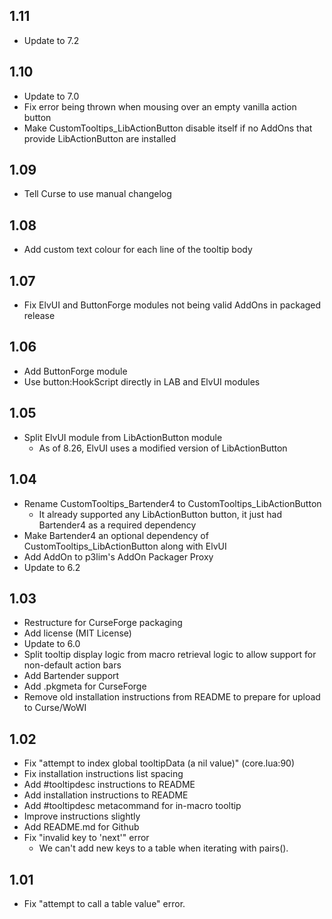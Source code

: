 ## 1.11
- Update to 7.2

## 1.10
- Update to 7.0
- Fix error being thrown when mousing over an empty vanilla action button
- Make CustomTooltips_LibActionButton disable itself if no AddOns that provide LibActionButton are installed

## 1.09
- Tell Curse to use manual changelog

## 1.08
- Add custom text colour for each line of the tooltip body

## 1.07
- Fix ElvUI and ButtonForge modules not being valid AddOns in packaged release

## 1.06
- Add ButtonForge module
- Use button:HookScript directly in LAB and ElvUI modules

## 1.05
- Split ElvUI module from LibActionButton module
	- As of 8.26, ElvUI uses a modified version of LibActionButton

## 1.04
- Rename CustomTooltips_Bartender4 to CustomTooltips_LibActionButton
    - It already supported any LibActionButton button, it just had Bartender4 as a required dependency
- Make Bartender4 an optional dependency of CustomTooltips_LibActionButton along with ElvUI
- Add AddOn to p3lim's AddOn Packager Proxy
- Update to 6.2

## 1.03
- Restructure for CurseForge packaging
- Add license (MIT License)
- Update to 6.0
- Split tooltip display logic from macro retrieval logic to allow support for non-default action bars
- Add Bartender support
- Add .pkgmeta for CurseForge
- Remove old installation instructions from README to prepare for upload to Curse/WoWI

## 1.02
- Fix "attempt to index global tooltipData (a nil value)" (core.lua:90)
- Fix installation instructions list spacing
- Add #tooltipdesc instructions to README
- Add installation instructions to README
- Add #tooltipdesc metacommand for in-macro tooltip
- Improve instructions slightly
- Add README.md for Github
- Fix "invalid key to 'next'" error
    - We can't add new keys to a table when iterating with pairs().

## 1.01
- Fix "attempt to call a table value" error.